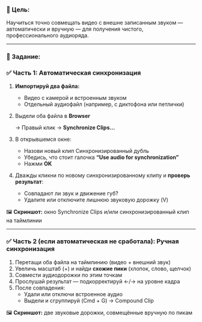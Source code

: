 ### **🎯 Цель:**

Научиться точно совмещать видео с внешне записанным звуком — автоматически и вручную — для получения чистого, профессионального аудиоряда.

---

### **📝 Задание:**

### **✅ Часть 1: Автоматическая синхронизация**

1. **Импортируй два файла:**
    - Видео с камерой и встроенным звуком
    - Отдельный аудиофайл (например, с диктофона или петлички)
2. Выдели оба файла в **Browser**
    
    → Правый клик → **Synchronize Clips…**
    
3. В открывшемся окне:
    - Назови новый клип Синхронизированный дубль
    - Убедись, что стоит галочка **“Use audio for synchronization”**
    - Нажми **OK**
4. Дважды кликни по новому синхронизированному клипу и **проверь результат**:
    - Совпадают ли звук и движение губ?
    - Удалите или отключите лишнюю звуковую дорожку (V)

🖼 **Скриншот:** окно Synchronize Clips и/или синхронизированный клип на таймлинии

---

### **✅ Часть 2 (если автоматическая не сработала): Ручная синхронизация**

1. Перетащи оба файла на таймлинию (видео + внешний звук)
2. Увеличь масштаб (+) и найди **схожие пики** (хлопок, слово, щелчок)
3. Совмести аудиодорожки по этим точкам
4. Прослушай результат — подкорректируй ←/→ на уровне кадра
5. После совпадения:
    - Удали или отключи встроенное аудио
    - Выдели и сгруппируй (Cmd + G) → Compound Clip

🖼 **Скриншот:** две звуковые дорожки, совмещённые вручную по пикам